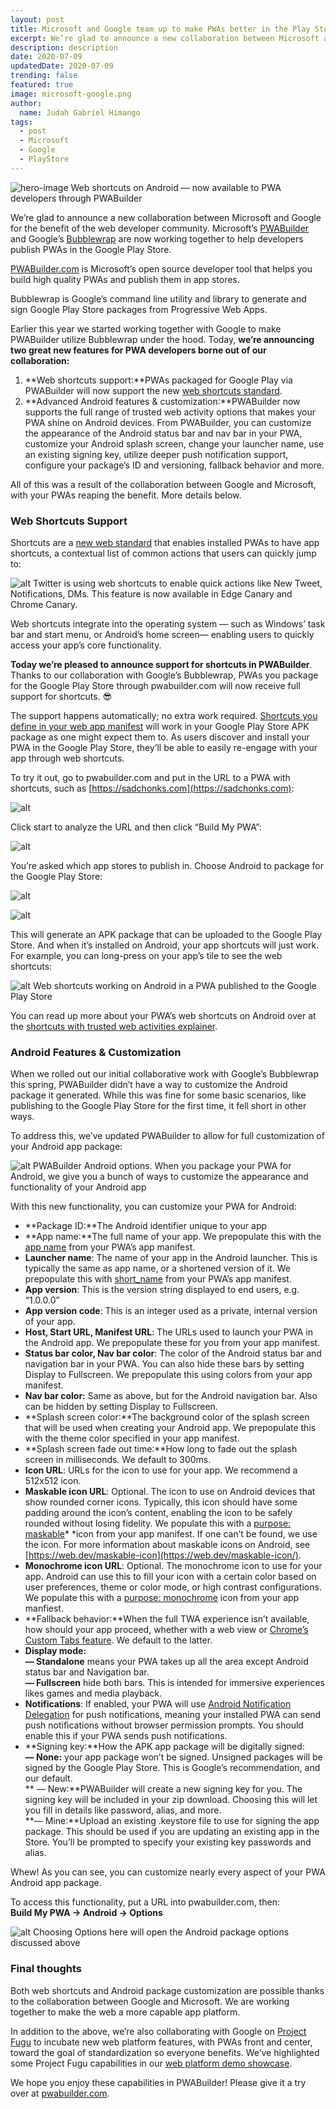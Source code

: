 ```yaml
---
layout: post
title: Microsoft and Google team up to make PWAs better in the Play Store
excerpt: We’re glad to announce a new collaboration between Microsoft and Google for the benefit of the web developer community.
description: description
date: 2020-07-09
updatedDate: 2020-07-09
trending: false
featured: true
image: microsoft-google.png
author:
  name: Judah Gabriel Himango
tags:
  - post
  - Microsoft
  - Google
  - PlayStore
---
```


![hero-image](https://cdn-images-1.medium.com/max/800/1*6L9UnfO5V3UBpJ3RwaW1Vw.png)
<span class="figcaption_hack">Web shortcuts on Android — now available to PWA developers through PWABuilder</span>

We’re glad to announce a new collaboration between Microsoft and Google for the
benefit of the web developer community. Microsoft’s
[PWABuilder](https://pwabuilder.com) and Google’s
[Bubblewrap](https://github.com/GoogleChromeLabs/bubblewrap) are now working
together to help developers publish PWAs in the Google Play Store.

[PWABuilder.com](https://pwabuilder.com) is Microsoft’s open source developer
tool that helps you build high quality PWAs and publish them in app stores.

Bubblewrap is Google’s command line utility and library to generate and sign
Google Play Store packages from Progressive Web Apps.

Earlier this year we started working together with Google to make PWABuilder
utilize Bubblewrap under the hood. Today, **we’re announcing two great new
features for PWA developers borne out of our collaboration:**

1. **Web shortcuts support:**PWAs packaged for Google Play via PWABuilder will now
   support the new [web shortcuts
   standard](https://w3c.github.io/manifest/#shortcuts-member).
1. **Advanced Android features & customization:**PWABuilder now supports the full
   range of trusted web activity options that makes your PWA shine on Android
   devices. From PWABuilder, you can customize the appearance of the Android status
   bar and nav bar in your PWA, customize your Android splash screen, change your
   launcher name, use an existing signing key, utilize deeper push notification
   support, configure your package’s ID and versioning, fallback behavior and more.

All of this was a result of the collaboration between Google and Microsoft, with
your PWAs reaping the benefit. More details below.

### Web Shortcuts Support

Shortcuts are a [new web
standard](https://w3c.github.io/manifest/#shortcuts-member) that enables
installed PWAs to have app shortcuts, a contextual list of common actions that
users can quickly jump to:

![alt](https://cdn-images-1.medium.com/max/800/1*kexmUlkc6zF4VwlTzqBgBw.png)
<span class="figcaption_hack">Twitter is using web shortcuts to enable quick actions like New Tweet,
Notifications, DMs. This feature is now available in Edge Canary and Chrome
Canary.</span>

Web shortcuts integrate into the operating system — such as Windows’ task bar
and start menu, or Android’s home screen— enabling users to quickly access your
app’s core functionality.

**Today we’re pleased to announce support for shortcuts in PWABuilder**. Thanks
to our collaboration with Google’s Bubblewrap, PWAs you package for the Google
Play Store through pwabuilder.com will now receive full support for shortcuts.
😎

The support happens automatically; no extra work required. [Shortcuts you define
in your web app manifest](https://w3c.github.io/manifest/#shortcuts-member) will
work in your Google Play Store APK package as one might expect them to. As users
discover and install your PWA in the Google Play Store, they’ll be able to
easily re-engage with your app through web shortcuts.

To try it out, go to pwabuilder.com and put in the URL to a PWA with shortcuts,
such as [https://sadchonks.com](https://sadchonks.com):

![alt](https://cdn-images-1.medium.com/max/800/1*ZqsttjST0-y717XcAlj01w.png)

Click start to analyze the URL and then click “Build My PWA”:

![alt](https://cdn-images-1.medium.com/max/800/1*Hdy8J1PRcNsP3-hNR82jOg.png)

You’re asked which app stores to publish in. Choose Android to package for the
Google Play Store:

![alt](https://cdn-images-1.medium.com/max/800/1*9sX2c657nWoeU7VDWpYy8g.png)

![alt](https://cdn-images-1.medium.com/max/800/1*4BxPF0GM2DN4G1VGSzu4gg.png)

This will generate an APK package that can be uploaded to the Google Play Store.
And when it’s installed on Android, your app shortcuts will just work. For
example, you can long-press on your app’s tile to see the web shortcuts:

![alt](https://cdn-images-1.medium.com/max/800/1*lS8bi-z_ZcA1oyvmFvIfuA.png)
<span class="figcaption_hack">Web shortcuts working on Android in a PWA published to the Google Play Store</span>

You can read up more about your PWA’s web shortcuts on Android over at the
[shortcuts with trusted web activities
explainer](https://web.dev/app-shortcuts/#trusted-web-activity-support).

### **Android Features & Customization**

When we rolled out our initial collaborative work with Google’s Bubblewrap this
spring, PWABuilder didn’t have a way to customize the Android package it
generated. While this was fine for some basic scenarios, like publishing to the
Google Play Store for the first time, it fell short in other ways.

To address this, we’ve updated PWABuilder to allow for full customization of
your Android app package:

![alt](https://cdn-images-1.medium.com/max/800/1*yL7vPAg4L5B4hkkPKPM2SA.png)
<span class="figcaption_hack">PWABuilder Android options. When you package your PWA for Android, we give you a
bunch of ways to customize the appearance and functionality of your Android app</span>

With this new functionality, you can customize your PWA for Android:

- **Package ID:**The Android identifier unique to your app
- **App name:**The full name of your app. We prepopulate this with the [app
  name](https://w3c.github.io/manifest/#name-member) from your PWA’s app manifest.
- **Launcher name**: The name of your app in the Android launcher. This is
  typically the same as app name, or a shortened version of it. We prepopulate
  this with [short_name](https://w3c.github.io/manifest/#short_name-member) from
  your PWA’s app manifest.
- **App version**: This is the version string displayed to end users, e.g.
  “1.0.0.0”
- **App version code**: This is an integer used as a private, internal version of
  your app.
- **Host, Start URL, Manifest URL**: The URLs used to launch your PWA in the
  Android app. We prepopulate these for you from your app manifest.
- **Status bar color, Nav bar color**: The color of the Android status bar and
  navigation bar in your PWA. You can also hide these bars by setting Display to
  Fullscreen. We prepopulate this using colors from your app manifest.
- **Nav bar color:** Same as above, but for the Android navigation bar. Also can
  be hidden by setting Display to Fullscreen.
- **Splash screen color:**The background color of the splash screen that will be
  used when creating your Android app. We prepopulate this with the theme color
  specified in your app manifest.
- **Splash screen fade out time:**How long to fade out the splash screen in
  milliseconds. We default to 300ms.
- **Icon URL**: URLs for the icon to use for your app. We recommend a 512x512
  icon.
- **Maskable icon URL**: Optional. The icon to use on Android devices that show
  rounded corner icons. Typically, this icon should have some padding around the
  icon’s content, enabling the icon to be safely rounded without losing fidelity.
  We populate this with a [purpose:
  maskable](https://w3c.github.io/manifest/#purpose-member)\* \*icon from your app
  manifest. If one can’t be found, we use the icon. For more information about
  maskable icons on Android, see
  [https://web.dev/maskable-icon](https://web.dev/maskable-icon/).
- **Monochrome icon URL**: Optional. The monochrome icon to use for your app.
  Android can use this to fill your icon with a certain color based on user
  preferences, theme or color mode, or high contrast configurations. We populate
  this with a [purpose:
  monochrome](https://w3c.github.io/manifest/#purpose-member) icon from your app
  manfiest.
- **Fallback behavior:**When the full TWA experience isn’t available, how should
  your app proceed, whether with a web view or [Chrome’s Custom Tabs
  feature](https://developer.chrome.com/multidevice/android/customtabs). We
  default to the latter.
- **Display mode:** <br> **— Standalone** means your PWA takes up all the area
  except Android status bar and Navigation bar. <br> **— Fullscreen** hide both
  bars. This is intended for immersive experiences likes games and media playback.
- **Notifications**: If enabled, your PWA will use [Android Notification
  Delegation](https://github.com/GoogleChromeLabs/svgomg-twa/issues/60) for push
  notifications, meaning your installed PWA can send push notifications without
  browser permission prompts. You should enable this if your PWA sends push
  notifications.
- **Signing key:**How the APK app package will be digitally signed: <br> **—
  None:** your app package won’t be signed. Unsigned packages will be signed by
  the Google Play Store. This is Google’s recommendation, and our default.<br> **
  — New:**PWABuilder will create a new signing key for you. The signing key will
  be included in your zip download. Choosing this will let you fill in details
  like password, alias, and more.<br> **— Mine:**Upload an existing .keystore
  file to use for signing the app package. This should be used if you are updating
  an existing app in the Store. You’ll be prompted to specify your existing key
  passwords and alias.

Whew! As you can see, you can customize nearly every aspect of your PWA Android
app package.

To access this functionality, put a URL into pwabuilder.com, then: <br> **Build
My PWA -> Android -> Options**

![alt](https://cdn-images-1.medium.com/max/800/1*Ui2YKhWlbvIYgrlESMAPDg.png)
<span class="figcaption_hack">Choosing Options here will open the Android package options discussed above</span>

### Final thoughts

Both web shortcuts and Android package customization are possible thanks to the
collaboration between Google and Microsoft. We are working together to make the
web a more capable app platform.

In addition to the above, we’re also collaborating with Google on [Project
Fugu](https://docs.google.com/spreadsheets/d/1de0ZYDOcafNXXwMcg4EZhT0346QM-QFvZfoD8ZffHeA/edit#gid=557099940)
to incubate new web platform features, with PWAs front and center, toward the
goal of standardization so everyone benefits. We’ve highlighted some Project
Fugu capabilities in our [web platform demo
showcase](https://components.pwabuilder.com/).

We hope you enjoy these capabilities in PWABuilder! Please give it a try over at
[pwabuilder.com](https://pwabuilder.com).
